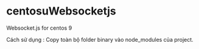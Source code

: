 # centosuWebsocketjs
Websocket.js for centos 9

Cách sử dụng : Copy toàn bộ folder binary vào node_modules của project.
